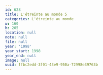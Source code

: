 ```yaml
---
id: 628
title: L'étreinte au monde 5
categories: L'étreinte au monde
w: 160
h: 205
location: null
note: null
file: null
year: '1998'
year_start: 1998
year_end: null
image: null
uuid: ffbc2edd-3f01-43e9-950a-72998e39763b
---
```


